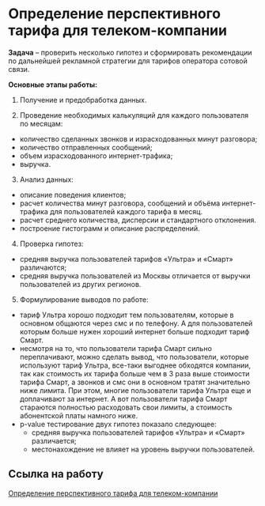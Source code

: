 # Определение перспективного тарифа для телеком-компании

**Задача** – проверить несколько гипотез и сформировать рекомендации по дальнейшей рекламной стратегии для тарифов оператора сотовой связи. 

**Основные этапы работы:**

1.	Получение и предобработка данных. 

2.	Проведение необходимых калькуляций для каждого пользователя по месяцам:
  - количество сделанных звонков и израсходованных минут разговора;
  - количество отправленных сообщений;
  - объем израсходованного интернет-трафика;
  - выручка.  

3.	Анализ данных:
  - описание поведения клиентов;
  - расчет количества минут разговора, сообщений и объёма интернет-трафика для пользователей каждого тарифа в месяц. 
  - расчет среднего количества, дисперсии и стандартного отклонения.
  - построение гистограмм и описание распределений.

4. Проверка гипотез:
  - средняя выручка пользователей тарифов «Ультра» и «Смарт» различаются;
  - средняя выручка пользователей из Москвы отличается от выручки пользователей из других регионов.

5. Формулирование выводов по работе:
  - тариф Ультра хорошо подходит тем пользователям, которые в основном общаются через смс и по телефону. А для пользователей которым больше нужен хороший интернет больше подходит тариф Смарт.
  - несмотря на то, что пользователи тарифа Смарт сильно переплачивают, можно сделать вывод, что пользователи, которые используют тариф Ультра, все-таки выгоднее обходятся компании, так как стоимость их тарифа больше чем в 3 раза выше стоимости тарифа Смарт, а звонков и смс они в основном тратят значительно ниже лимита. При этом, многие пользователи тарифа Ультра еще и доплачивают за интернет. А вот пользователи тарифа Смарт стараются полностью расходовать свои лимиты, а стоимость абонентской платы намного ниже.
  - p-value тестирование  двух гипотез показало следующее:
  	  - средняя выручка пользователей тарифов «Ультра» и «Смарт» различается;
  	  - местонахождение не влияет на уровень выручки пользователей.


## Ссылка на работу
[Определение перспективного тарифа для телеком-компании](https://github.com/Veronikask/Yandex-Practikum/blob/91d4e617b76b8651f8177782021748c112b1b60c/%D0%9F%D1%80%D0%BE%D0%B5%D0%BA%D1%82%2010:%20%D0%9E%D0%BF%D1%80%D0%B5%D0%B4%D0%B5%D0%BB%D0%B5%D0%BD%D0%B8%D0%B5%20%D0%BF%D0%B5%D1%80%D1%81%D0%BF%D0%B5%D0%BA%D1%82%D0%B8%D0%B2%D0%BD%D0%BE%D0%B3%D0%BE%20%D1%82%D0%B0%D1%80%D0%B8%D1%84%D0%B0%20%D0%B4%D0%BB%D1%8F%20%D1%82%D0%B5%D0%BB%D0%B5%D0%BA%D0%BE%D0%BC-%D0%BA%D0%BE%D0%BC%D0%BF%D0%B0%D0%BD%D0%B8%D0%B8/%D0%9E%D0%BF%D1%80%D0%B5%D0%B4%D0%B5%D0%BB%D0%B5%D0%BD%D0%B8%D0%B5%20%D0%BF%D0%B5%D1%80%D1%81%D0%BF%D0%B5%D0%BA%D1%82%D0%B8%D0%B2%D0%BD%D0%BE%D0%B3%D0%BE%20%D1%82%D0%B0%D1%80%D0%B8%D1%84%D0%B0%20%D0%B4%D0%BB%D1%8F%20%D1%82%D0%B5%D0%BB%D0%B5%D0%BA%D0%BE%D0%BC-%D0%BA%D0%BE%D0%BC%D0%BF%D0%B0%D0%BD%D0%B8%D0%B8.ipynb)
